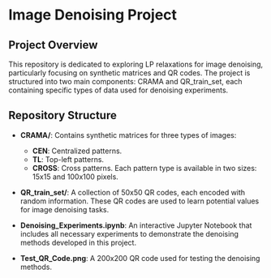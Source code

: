 # Image Denoising Project

## Project Overview
This repository is dedicated to exploring LP relaxations for image denoising, particularly focusing on synthetic matrices and QR codes. The project is structured into two main components: CRAMA and QR_train_set, each containing specific types of data used for denoising experiments.

## Repository Structure
- **CRAMA/**: Contains synthetic matrices for three types of images:
  - **CEN**: Centralized patterns.
  - **TL**: Top-left patterns.
  - **CROSS**: Cross patterns.
  Each pattern type is available in two sizes: 15x15 and 100x100 pixels.

- **QR_train_set/**: A collection of 50x50 QR codes, each encoded with random information. These QR codes are used to learn potential values for image denoising tasks.

- **Denoising_Experiments.ipynb**: An interactive Jupyter Notebook that includes all necessary experiments to demonstrate the denoising methods developed in this project.

- **Test_QR_Code.png**: A 200x200 QR code used for testing the denoising methods.